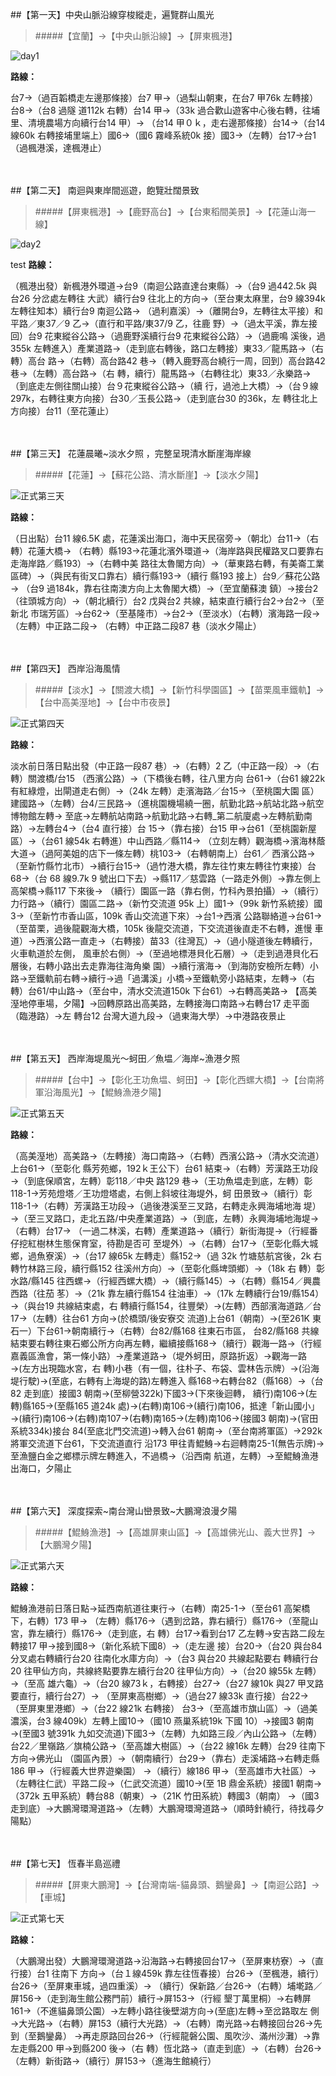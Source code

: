 ##【第一天】中央山脈沿線穿梭縱走，遍覽群山風光

>#####【宜蘭】→【中央山脈沿線】→【屏東楓港】

![day1](http://i.imgur.com/NzugTzb.jpg)

**路線：**</br>

台7→（過百韜橋走左邊那條接）台7 甲→（過梨山朝東，在台7 甲76k 左轉接）台8→（台8 過隧
道112k 右轉）台14 甲→（33k 過合歡山遊客中心後右轉，往埔里、清境農場方向續行台14 甲）→
（台14 甲０ｋ，走右邊那條接）台14→（台14 線60k 右轉接埔里端上）國6→（國6 霧峰系統0k
接）國3→（左轉）台17→台1（過楓港溪，達楓港止）
</br>
</br>
</br>



##【第二天】 南迴與東岸間巡遊，飽覽壯闊景致

>#####【屏東楓港】→【鹿野高台】→【台東稻間美景】→【花蓮山海一線】

![day2](http://i.imgur.com/F992xQj.jpg)

test
**路線：**</br>

（楓港出發）新楓港外環道→台9（南迴公路直達台東縣）→（台9 過442.5k 與台26 分岔處左轉往
大武）續行台9 往北上的方向→（至台東太麻里，台9 線394k 左轉往知本）續行台9 南迴公路→
（過利嘉溪）→（離開台9，左轉往太平接）和平路／東37／9 乙→（直行和平路/東37/9 乙，往鹿
野）→（過太平溪，靠左接回）台9 花東縱谷公路→（過鹿野溪續行台9 花東縱谷公路）→（過鹿鳴
溪後，過355k 左轉進入）產業道路→（走到底右轉後，路口左轉接）東33／龍馬路→（右轉）高台
路→（右轉）高台路42 巷→（轉入鹿野高台繞行一周，回到）高台路42 巷→（左轉）高台路→（右
轉，續行）龍馬路→（右轉往北）東33／永樂路→（到底走左側往關山接）台９花東縱谷公路→（續
行，過池上大橋）→（台９線297k，右轉往東方向接）台30／玉長公路→（走到底台30 的36k，左
轉往北上方向接）台11（至花蓮止）
</br>
</br>
</br>



##【第三天】 花蓮晨曦~淡水夕照 ，完整呈現清水斷崖海岸線

>#####【花蓮】→【蘇花公路、清水斷崖】→【淡水夕陽】

![正式第三天](http://i.imgur.com/UHPiycQ.jpg)

**路線：**</br>

（日出點）台11 線6.5K 處，花蓮溪出海口，海中天民宿旁→（朝北）台11→（右轉）花蓮大橋→
（右轉）縣193→花蓮北濱外環道→（海岸路與民權路叉口要靠右走海岸路／縣193）→（右轉中美
路往太魯閣方向）→（華東路右轉，有美崙工業區碑）→（與民有街叉口靠右）續行縣193→（續行
縣193 接上）台9／蘇花公路→ （台9 過184k，靠右往南澳方向上太魯閣大橋）→（至宜蘭蘇澳
鎮）→接台2（往頭城方向）→（朝北續行）台2 戊與台2 共線，結束直行續行台2→台2→（至新北
市瑞芳區）→台62→（至基隆市）→台2→（至淡水）（右轉）濱海路一段→（左轉）中正路二段→
（右轉）中正路二段87 巷（淡水夕陽止）
</br>
</br>
</br>



##【第四天】 西岸沿海風情

>#####【淡水】→【關渡大橋】→【新竹科學園區】→【苗栗風車鐵軌】→【台中高美溼地】→【台中市夜景】

![正式第四天](http://i.imgur.com/cezLO8U.jpg)

**路線：**</br>

淡水前日落日點出發（中正路一段87 巷）→（右轉）2 乙（中正路一段）→（右轉）關渡橋/台15
（西濱公路）→（下橋後右轉，往八里方向
台61→（台61 線22k 有紅綠燈，出閘道走右側）→（24k 左轉）走濱海路／台15→（至桃園大園
區）建國路→（左轉）台4/三民路→（進桃園機場繞一圈，航勤北路→航站北路→航空博物館左轉→
至底→左轉航站南路→航勤北路→右轉_第二航廈處→左轉航勤南路）→左轉台4→（台4 直行接）台
15→（靠右接）台15 甲→台61（至桃園新屋區）→（台61 線54k 右轉進）中山西路／縣114→
（立刻左轉）觀海橋→濱海林蔭大道→（過阿美姐的店下一條左轉）桃103→（右轉朝南上）台61／
西濱公路→（至新竹縣竹北市）→續行台15→（過竹港大橋，靠左往竹東左轉往竹東接）台68→（台
68 線9.7k 9 號出口下去）→縣117／慈雲路（一路走外側）→靠左側上高架橋→縣117 下來後→
（續行）園區一路（靠右側，竹科內景拍攝）→（續行）力行路→（續行）園區二路→（新竹交流道
95k 上）國1→（99k 新竹系統接）國3→（至新竹市香山區，109k 香山交流道下來）→台1→西濱
公路聯絡道→台61→（至苗栗，過後龍觀海大橋，105k 後龍交流道，下交流道後直走不右轉，進慢
車道）→西濱公路一直走→（右轉接）苗33（往灣瓦）→（過小隧道後左轉續行，火車軌道於左側，
風車於右側）→（至過地標港貝化石層）→（走到過港貝化石層後，右轉小路出去走靠海往海角樂
園）→續行濱海→（到海防安檢所左轉）小路→至鐵軌前右轉→續行→過「過溝溪」小橋→至鐵軌旁小路結束，左轉→（右轉）台61/中山路→（至台中，清水交流道150k 下台61）→右轉高美路→
【高美溼地停車場，夕陽】→回轉原路出高美路，左轉接海口南路→右轉台17 走平面（臨港路）→左
轉台12 台灣大道九段→（過東海大學）→中港路夜景止
</br>
</br>
</br>



##【第五天】 西岸海堤風光～蚵田／魚塭／海岸~漁港夕照

>#####【台中】→【彰化王功魚塭、蚵田】→【彰化西螺大橋】→【台南將軍沿海風光】→【鯤鯓漁港夕陽】

![正式第五天](http://i.imgur.com/F3RhcJ9.jpg)

**路線：**</br>

（高美溼地）高美路→（左轉接）海口南路→（右轉）西濱公路→（清水交流道）上台61→（至彰化
縣芳苑鄉，192ｋ王公下）台61 結束→（右轉）芳漢路王功段→（到底保順宮，左轉）彰118／中央
路129 巷→（王功魚塭走到底，左轉）彰118-1→芳苑燈塔／王功燈塔處，右側上斜坡往海堤外，蚵
田景致→（續行）彰118-1→（右轉）芳漢路王功段→（過後港溪至三叉路，右轉走永興海埔地海
堤）→（至三叉路口，走北五路/中央產業道路）→（到底，左轉）永興海埔地海堤→（右轉）台17→
（一過二林溪，右轉）產業道路→（續行）新街海提→（行經番仔挖紅樹林生態保育室，待勘是否可
至堤外）→（右轉）台17→（至彰化縣大城鄉，過魚寮溪）→（台17 線65k 左轉走）縣152→（過
32k 竹塘慈航宮後，2k 右轉竹林路三段，續行縣152 往溪州方向）→（至彰化縣埤頭鄉）→（18k 右
轉）彰水路/縣145 往西螺→（行經西螺大橋）→（續行縣145）→（右轉）縣154／興農西路（往茄
苳）→（21k 靠左續行縣154 往油車）→（17k 左轉續行台19/縣154） →（與台19 共線結束處，右
轉續行縣154，往豐榮）→(左轉）西部濱海道路／台17→（左轉）往台61 方向→(於橋頭/後安寮交
流道)上台61（朝南）→(至261K 東石一）下台61→朝南續行→（右轉）台82/縣168 往東石市區，
台82/縣168 共線結束要右轉往東石鄉公所方向再左轉，繼續接縣168→（續行）觀海一路→（行經
嘉義區漁會，第一條小路）→產業道路→（堤外蚵田，原路折返）→觀海一路→(左方出現臨水宮，右
轉)小巷（有一個，往朴子、布袋、雲林告示牌）→(沿海堤行駛)→(至底，右轉有上海堤的路)左轉進入
縣168→右轉台82（縣168）→（台82 走到底）接國3 朝南→(至柳營322k)下國3→(下來後迴轉，
續行)南106→(左轉)縣165→(至縣165 道24k 處)→(右轉)南106→(續行)南106，抵達「新山國小」
→(續行)南106→(右轉)南107→(右轉)南165→(左轉)南106→(接國3 朝南)→(官田系統334k)接台
84(至底北門交流道)→轉入台61 朝南→（至台南將軍區）→292k 將軍交流道下台61，下交流道直行
沿173 甲往青鯤鯓→右迴轉南25-1(無告示牌)→至漁鹽白金之鄉標示牌左轉進入，不過橋→（沿西南
航道，左轉）→至鯤鯓漁港出海口，夕陽止
</br>
</br>
</br>



##【第六天】 深度探索~南台灣山巒景致~大鵬灣浪漫夕陽

>#####【鯤鯓漁港】→【高雄屏東山區】→【高雄佛光山、義大世界】→【大鵬灣夕陽】

![正式第六天](http://i.imgur.com/cmHLZhb.jpg)

**路線：**</br>

鯤鯓漁港前日落日點→延西南航道往東行→（右轉）南25-1→（至台61 高架橋下，右轉）173 甲→
（左轉）縣176→（遇到岔路，靠右續行）縣176→（至龍山宮，靠左續行）縣176→（走到底，右
轉）台17→看到台17 乙左轉→安吉路二段左轉接17 甲→接到國8→（新化系統下國8）→（走左邊
接）台20→（台20 與台84 分叉處右轉續行台20 往南化水庫方向）→（台3 與台20 共線起點要右
轉續行台20 往甲仙方向，共線終點要靠左續行台20 往甲仙方向）→（台20 線55k 左轉）→（至高
雄六龜）→（台20 線73ｋ，右轉接）台27→（台27 線10k 與27 甲叉路要直行，續行台27）→
（至屏東高樹鄉）→（過台27 線33k 直行接）台22→（至屏東里港鄉）→（台22 線21k 右轉接）
台3→（至高雄市旗山區）→（過美濃溪，台3 線409k）左轉上國10→（國10 燕巢系統19k 下國
10）→接國3 朝南→(至國3 號391k 九如交流道)下國3→（左轉）九如路三段／內山公路→（左轉）
台22／里嶺路／旗楠公路→（至高雄大樹區）→（台22 線16k 左轉）台29 往南下方向→佛光山
（園區內景）→（朝南續行）台29→（靠右）走溪埔路→右轉走縣186 甲→（行經義大世界遊樂園）
→（續行）線186 甲→（至高雄市大社區）→（左轉往仁武）平路二段→（仁武交流道）國10→(至
1B 鼎金系統）接國1 朝南→（372k 五甲系統）轉台88（朝東）→（21K 竹田系統）轉國3（朝南）
→（國3 走到底）→大鵬灣環灣道路→（左轉）大鵬灣環灣道路→（順時針繞行，待找尋夕陽點）
</br>
</br>
</br>



##【第七天】 恆春半島巡禮

>#####【屏東大鵬灣】→【台灣南端-貓鼻頭、鵝鑾鼻】→【南迴公路】→【車城】

![正式第七天](http://i.imgur.com/OMjD7ao.jpg)

**路線：**</br>

（大鵬灣出發）大鵬灣環灣道路→沿海路→右轉接回台17→（至屏東枋寮）→（直行接）台1 往南下
方向→（台１線459k 靠左往恆春接）台26→（至楓港，續行）台26→（至屏東車城，過四重溪）→
（續行）保新路／台26→（右轉）埔墘路／屏156→（走到海生館公務門前）續行→屏153→（行經
墾丁萬里桐）→右轉屏161→（不進貓鼻頭公園）→左轉小路往後壁湖方向→(至底)左轉→至岔路取左
側→大光路→（右轉）屏153（續行大光路）→（右轉）南光路→右轉接回台26→先到（至鵝鑾鼻）
→再走原路回台26→（行經龍磐公園、風吹沙、滿州沙灘）→靠左走縣200 甲→到縣200 後→（右
轉）恆北路→（直走到底）→（右轉）台26→（左轉）新街路→（續行）屏153→（進海生館繞行）
</br>
</br>
</br>

